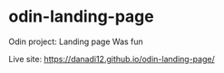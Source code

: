 # odin-landing-page

Odin project: Landing page
Was fun

Live site: https://danadi12.github.io/odin-landing-page/
